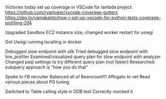 Victories today
set up coverage in VSCode for lambda project
    https://github.com/ryanluker/vscode-coverage-gutters
    https://dev.to/yamakanto/how-i-set-up-vscode-for-python-tests-coverage-profiling-2jf4

Upgraded Sandbox EC2 instance size, changed worker restart for uswgi

Got Uwsgi running localling in docker

Debugged slow endpoint with silk
Tried debugged slow endpoint with line_profiler
Examined/visualized query plan for slow endpoint with analyzer
Changed psql settings to try different query plan (not faster)
Researched: subquery approach is "how you do that"

Spoke to FB recruiter
Balanced all of Beancount!!!
Affogato to vet
Read various pieces about PG tuning

Switched to Table calling style in DDB test
Correctly mocked it

